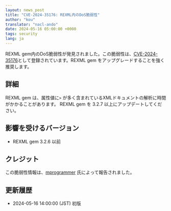 ```yaml
---
layout: news_post
title: "CVE-2024-35176: REXML内のDoS脆弱性"
author: "kou"
translator: "nacl-ando"
date: 2024-05-16 05:00:00 +0000
tags: security
lang: ja
---
```



REXML gem内のDoS脆弱性が発見されました。この脆弱性は、[CVE-2024-35176](https://www.cve.org/CVERecord?id=CVE-2024-35176)として登録されています。REXML gem をアップグレードすることを強く推奨します。

## 詳細

REXML gem は、属性値に`>` が多く含まれているXMLドキュメントの解析に時間がかかることがあります。
REXML gem を 3.2.7 以上にアップデートしてください。

## 影響を受けるバージョン

* REXML gem 3.2.6 以前

## クレジット

この脆弱性情報は、[mprogrammer](https://hackerone.com/mprogrammer) 氏によって報告されました。

## 更新履歴

* 2024-05-16 14:00:00 (JST) 初版
